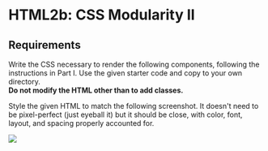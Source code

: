 HTML2b: CSS Modularity II
===========

Requirements
--------
Write the CSS necessary to render the following components, following the instructions in Part I. Use the given starter code and copy to your own directory.
<br><strong>Do not modify the HTML other than to add classes.</strong>

Style the given HTML to match the following screenshot. It doesn't need to be pixel-perfect (just eyeball it) but it should be close, with color, font, layout, and spacing properly accounted for.

<img src="https://ru-student-site.s3.amazonaws.com/css-modularity-prototype-part2.png">